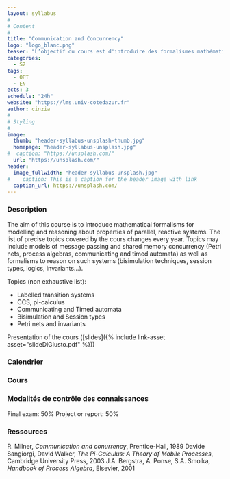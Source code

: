 ```yaml
---
layout: syllabus
#
# Content
#
title: "Communication and Concurrency"
logo: "logo_blanc.png"
teaser: "L’objectif du cours est d'introduire des formalismes mathématiques pour modéliser et raisonner sur les propriétés de systèmes parallèles."
categories:
  - S2
tags:
  - OPT
  - EN
ects: 3
schedule: "24h"
website: "https://lms.univ-cotedazur.fr"
author: cinzia
#
# Styling
#
image:
  thumb: "header-syllabus-unsplash-thumb.jpg"
  homepage: "header-syllabus-unsplash.jpg"
#  caption: "https://unsplash.com/"
  url: "https://unsplash.com/"
header:
  image_fullwidth: "header-syllabus-unsplash.jpg"
#    caption: This is a caption for the header image with link
  caption_url: https://unsplash.com/  
---
```


### Description ###

The aim of this course is to introduce mathematical formalisms for modelling and reasoning about properties of parallel, reactive systems. The list of precise topics covered by the cours changes every year. Topics may include models of message passing and shared memory concurrency (Petri nets, process algebras, communicating and timed automata) as well as formalisms to reason on such systems (bisimulation techniques, session types, logics, invariants…).

Topics (non exhaustive list):
- Labelled transition systems
- CCS, pi-calculus
- Communicating and Timed automata
- Bisimulation and Session types
- Petri nets and invariants

Presentation of the cours ([slides]({% include link-asset asset="slideDiGiusto.pdf" %}))



### Calendrier ###

### Cours ###

### Modalités de contrôle des connaissances ###
Final exam: 50%
Project or report: 50%

### Ressources ###
R. Milner, *Communication and conurrency*, Prentice-Hall, 1989
Davide Sangiorgi, David Walker, *The Pi-Calculus: A Theory of Mobile Processes*, Cambridge University Press, 2003
J.A. Bergstra, A. Ponse, S.A. Smolka, *Handbook of Process Algebra*, Elsevier, 2001

